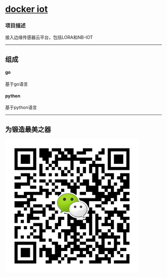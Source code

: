 ﻿# [docker iot](https://github.com/qitas/docker-iot) 

### 项目描述

接入边缘传感器云平台，包括LORA和NB-IOT

---

## 组成

####  go

基于go语言

####  python

基于python语言

---

## 为锻造最美之器

[![sites](qitas/qitas.jpg)](http://www.qitas.cn)
